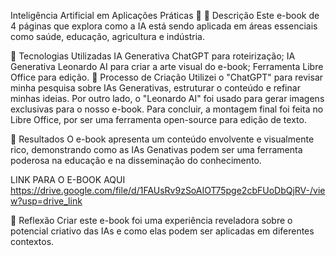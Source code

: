 Inteligência Artificial em Aplicações Práticas 🌌
📒 Descrição
Este e-book de 4 páginas que explora como a IA está sendo aplicada em áreas essenciais como saúde, educação, agricultura e indústria. 

🤖 Tecnologias Utilizadas
IA Generativa ChatGPT para roteirização;
IA Generativa Leonardo AI para criar a arte visual do e-book;
Ferramenta Libre Office para edição.
🧐 Processo de Criação
Utilizei o "ChatGPT" para revisar minha pesquisa sobre IAs Generativas, estruturar o conteúdo e refinar minhas ideias. Por outro lado, o "Leonardo AI" foi usado para gerar imagens exclusivas para o nosso e-book. Para concluir, a montagem final foi feita no Libre Office, por ser uma ferramenta open-source para edição de texto.

🚀 Resultados
O e-book apresenta um conteúdo envolvente e visualmente rico, demonstrando como as IAs Genativas podem ser uma ferramenta poderosa na educação e na disseminação do conhecimento.

LINK PARA O E-BOOK AQUI
https://drive.google.com/file/d/1FAUsRv9zSoAIOT75pge2cbFUoDbQjRV-/view?usp=drive_link

💭 Reflexão
Criar este e-book foi uma experiência reveladora sobre o potencial criativo das IAs e como elas podem ser aplicadas em diferentes contextos.
